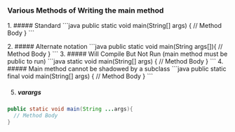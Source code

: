 ### Various Methods of Writing the main method
<p>
1. ##### Standard
```java
public static void main(String[] args) {
    // Method Body
}
```
</p>
2. ##### Alternate notation
```java
public static void main(String args[]){
    // Method Body
}
```
3. ##### Will Compile But Not Run (main method must be public to run)
```java
static void main(String[] args) {
    // Method Body
}
```
4. ##### Main method cannot be shadowed by a subclass
```java
public static final void main(String[] args) {
    // Method Body
}
```

5. ##### varargs
```java
public static void main(String ...args){
  // Method Body
}
```

